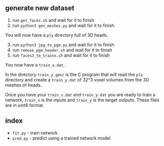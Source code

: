 ## generate new dataset

1. run `get_faces.sh` and wait for it to finish
2. run `python3 gen_meshes.py` and wait for it to finish

You will now have a `ply` directory full of 3D heads.

3. run `python3 jpg_to_pgm.py` and wait for it to finish
4. run `remove_pgm_header.sh` and wait for it to finish
5. run `faces3_to_trainx.sh` and wait for it to finish

You now have a `train_x.dat`.

In the directory `train_y_gen/` is the C program that will read the `ply` directory and create a `train_y.dat` of 32^3 voxel volumes from the 3D meshes of heads.

Once you have your `train_x.dat` and `train_y.dat` you are ready to train a network, `train_x` is the inputs and `train_y` is the target outputs. These files are in uint8 format.

## index

- `fit.py` - train network
- `pred.py` - predict using a trained network model
